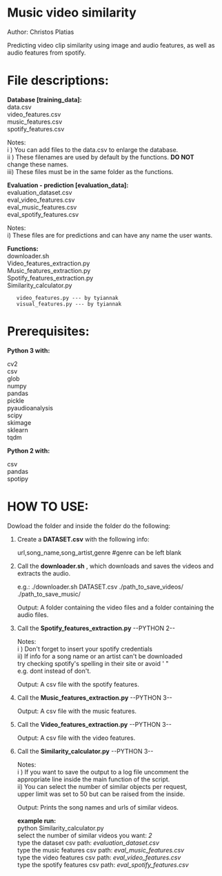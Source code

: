 # Music video similarity
Author: Christos Platias

Predicting video clip similarity using  image and audio features, as well as  audio features from spotify.


# File descriptions:

**Database [training_data]:**  
       data.csv  
       video_features.csv  
       music_features.csv  
       spotify_features.csv  

   Notes:  
	  i  ) You can add files to the data.csv to enlarge the database.  
	  ii ) These filenames are used by default by the functions. **DO NOT**  
      	       change these names.  
	  iii) These files must be in the same folder as the functions.


**Evaluation - prediction [evaluation_data]:**  
       evaluation_dataset.csv  
       eval_video_features.csv  
       eval_music_features.csv  
       eval_spotify_features.csv  

   Notes:  
	  i) These files are for predictions and can have any name the user wants.  


**Functions:**  
       downloader.sh  
       Video_features_extraction.py  
       Music_features_extraction.py  
       Spotify_features_extraction.py  
       Similarity_calculator.py  
	
       video_features.py --- by tyiannak  
       visual_features.py --- by tyiannak  

   
# Prerequisites: 

**Python 3 with:**  

cv2  
csv  
glob  
numpy  
pandas  
pickle  
pyaudioanalysis  
scipy  
skimage  
sklearn  
tqdm  

**Python 2 with:**  

csv  
pandas  
spotipy  


# HOW TO USE:

Dowload the folder and inside the folder do the following:  


1) Create a **DATASET.csv** with the following info:

    
   url,song_name,song_artist,genre	#genre can be left blank




2) Call the **downloader.sh** , which downloads and saves the videos and extracts the audio.


   e.g.:  ./downloader.sh DATASET.csv ./path_to_save_videos/ ./path_to_save_music/

	
   Output: A folder containing the video files and a folder containing the audio files.




3) Call the **Spotify_features_extraction.py**	--PYTHON 2--


   Notes:  
	  i ) Don't forget to insert your spotify credentials  
       	  ii) If info for a song name or an artist can't be downloaded  
      	      try checking spotify's spelling in their site or avoid ' "  
      	      e.g. dont instead of don't. 

   Output: A csv file with the spotify features.


4) Call the  **Music_features_extraction.py**	--PYTHON 3--

   Output: A csv file with the music features.





5) Call the **Video_features_extraction.py**	--PYTHON 3--

   Output: A csv file with the video features.


6) Call the **Similarity_calculator.py**	--PYTHON 3--

   Notes:  
   	  i ) If you want to save the output to a log file uncomment the  
	      appropriate line inside the main function of the script.  
	  ii) You can select the number of similar objects per request,  
   	      upper limit was set to 50 but can be raised from the inside.

   Output: Prints the song names and urls of similar videos.


   **example run:**  
   python Similarity_calculator.py  
   select the number of similar videos you want: *2*  
   type the dataset csv path: *evaluation_dataset.csv*  
   type the music features csv path: *eval_music_features.csv*  
   type the video features csv path: *eval_video_features.csv*  
   type the spotify features csv path: *eval_spotify_features.csv*  






